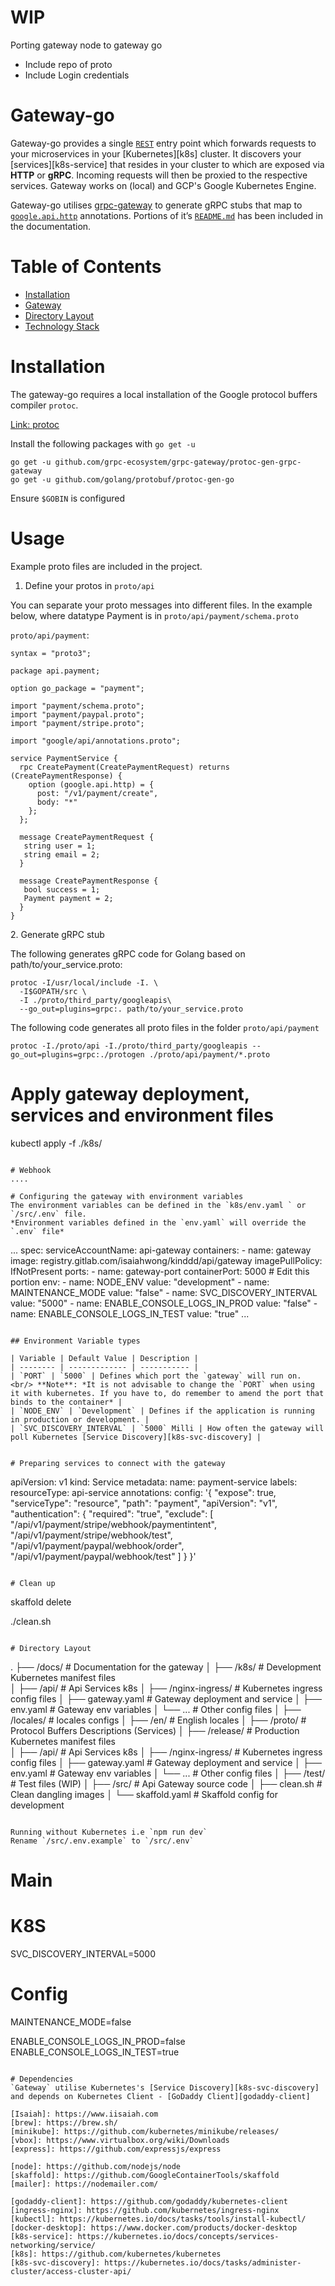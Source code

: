 # WIP
Porting gateway node to gateway go

- Include repo of proto
- Include Login credentials

# Gateway-go
Gateway-go provides a single [`REST`](https://en.m.wikipedia.org/wiki/Representational_state_transfer ) entry point which forwards requests to your microservices in your [Kubernetes][k8s] cluster. It discovers your [services][k8s-service] that resides in your cluster to which are exposed via **HTTP** or **gRPC**. Incoming requests will then be proxied to the respective services. Gateway works on (local) and GCP's Google Kubernetes Engine. 

Gateway-go utilises [grpc-gateway](https://github.com/grpc-ecosystem/grpc-gateway) to generate gRPC stubs that map to [`google.api.http`](https://github.com/googleapis/googleapis/blob/master/google/api/http.proto#L46) annotations. Portions of it’s [`README.md`](https://github.com/grpc-ecosystem/grpc-gateway/blob/master/README.md) has been included in the documentation.


# Table of Contents
* [Installation](#Installation)
* [Gateway](#gateway)
* [Directory Layout](#Directory-Layout)
* [Technology Stack](#technology-stack)

# Installation
The gateway-go requires a local installation of the Google protocol buffers compiler `protoc`.

[Link: protoc](https://github.com/protocolbuffers/protobuf/releases)

Install the following packages with `go get -u`

```
go get -u github.com/grpc-ecosystem/grpc-gateway/protoc-gen-grpc-gateway
go get -u github.com/golang/protobuf/protoc-gen-go
```

Ensure `$GOBIN` is configured

# Usage
Example proto files are included in the project.


1. Define your protos in `proto/api`

You can separate your proto messages into different files. In the example below, where datatype Payment is in `proto/api/payment/schema.proto` 

`proto/api/payment`:

```
syntax = "proto3";

package api.payment;

option go_package = "payment";

import "payment/schema.proto";
import "payment/paypal.proto";
import "payment/stripe.proto";

import "google/api/annotations.proto";

service PaymentService {
  rpc CreatePayment(CreatePaymentRequest) returns (CreatePaymentResponse) {
    option (google.api.http) = {
      post: "/v1/payment/create",
      body: "*"
    };
  };

  message CreatePaymentRequest {
   string user = 1;
   string email = 2;
  }

  message CreatePaymentResponse {
   bool success = 1;
   Payment payment = 2;
  }
}

```

2\. Generate gRPC stub

The following generates gRPC code for Golang based on path/to/your_service.proto:

```
protoc -I/usr/local/include -I. \
  -I$GOPATH/src \
  -I ./proto/third_party/googleapis\
  --go_out=plugins=grpc:. path/to/your_service.proto
```

The following code generates all proto files in the folder `proto/api/payment`

```
protoc -I./proto/api -I./proto/third_party/googleapis --go_out=plugins=grpc:./protogen ./proto/api/payment/*.proto
```


# Apply gateway deployment, services and environment files
kubectl apply -f ./k8s/

```

# Webhook
....

# Configuring the gateway with environment variables
The environment variables can be defined in the `k8s/env.yaml ` or `/src/.env` file.  
*Environment variables defined in the `env.yaml` will override the `.env` file*  

```
...
    spec:
      serviceAccountName: api-gateway
      containers:
        - name: gateway
          image: registry.gitlab.com/isaiahwong/kinddd/api/gateway
          imagePullPolicy: IfNotPresent
          ports:
            - name: gateway-port
              containerPort: 5000
          # Edit this portion
          env:
          - name: NODE_ENV
            value: "development"
          - name: MAINTENANCE_MODE
            value: "false"
          - name: SVC_DISCOVERY_INTERVAL
            value: "5000"
          - name: ENABLE_CONSOLE_LOGS_IN_PROD
            value: "false"
          - name: ENABLE_CONSOLE_LOGS_IN_TEST
            value: "true"
...
```

## Environment Variable types

| Variable | Default Value | Description | 
| -------- | ------------- | ----------- | 
| `PORT` | `5000` | Defines which port the `gateway` will run on. <br/> **Note**: *It is not advisable to change the `PORT` when using it with kubernetes. If you have to, do remember to amend the port that binds to the container* |
| `NODE_ENV` | `Development` | Defines if the application is running in production or development. |
| `SVC_DISCOVERY_INTERVAL` | `5000` Milli | How often the gateway will poll Kubernetes [Service Discovery][k8s-svc-discovery] |


# Preparing services to connect with the gateway
```
apiVersion: v1
kind: Service
metadata:
  name: payment-service
  labels:
    resourceType: api-service
  annotations:
    config: '{
      "expose": true,
      "serviceType": "resource",
      "path": "payment",
      "apiVersion": "v1",
      "authentication": {
        "required": "true",
        "exclude": [
          "/api/v1/payment/stripe/webhook/paymentintent",
          "/api/v1/payment/stripe/webhook/test",
          "/api/v1/payment/paypal/webhook/order",
          "/api/v1/payment/paypal/webhook/test"
        ]
      }
    }'
```

# Clean up
```
skaffold delete 

./clean.sh
```

# Directory Layout
```
.
├── /docs/                      # Documentation for the gateway
│
├── /k8s/                       # Development Kubernetes manifest files    
│   ├── /api/                   # Api Services k8s
│   ├── /nginx-ingress/         # Kubernetes ingress config files
│   ├── gateway.yaml            # Gateway deployment and service
│   ├── env.yaml                # Gateway env variables
│   └── ...                     # Other config files 
│
├── /locales/                   # locales configs
│   ├── /en/                    # English locales
│
├── /proto/                     # Protocol Buffers Descriptions (Services)
│
├── /release/                   # Production Kubernetes manifest files    
│   ├── /api/                   # Api Services k8s
│   ├── /nginx-ingress/         # Kubernetes ingress config files
│   ├── gateway.yaml            # Gateway deployment and service
│   ├── env.yaml                # Gateway env variables
│   └── ...                     # Other config files 
│
├── /test/                      # Test files (WIP)
│
├── /src/                       # Api Gateway source code
│
├── clean.sh                    #  Clean dangling images
│
└── skaffold.yaml               #  Skaffold config for development
```

Running without Kubernetes i.e `npm run dev`  
Rename `/src/.env.example` to `/src/.env`
```
# Main

# K8S
SVC_DISCOVERY_INTERVAL=5000

# Config
MAINTENANCE_MODE=false

ENABLE_CONSOLE_LOGS_IN_PROD=false
ENABLE_CONSOLE_LOGS_IN_TEST=true
```

# Dependencies
`Gateway` utilise Kubernetes's [Service Discovery][k8s-svc-discovery] and depends on Kubernetes Client - [GoDaddy Client][godaddy-client]

[Isaiah]: https://www.iisaiah.com
[brew]: https://brew.sh/
[minikube]: https://github.com/kubernetes/minikube/releases/  
[vbox]: https://www.virtualbox.org/wiki/Downloads
[express]: https://github.com/expressjs/express

[node]: https://github.com/nodejs/node
[skaffold]: https://github.com/GoogleContainerTools/skaffold
[mailer]: https://nodemailer.com/

[godaddy-client]: https://github.com/godaddy/kubernetes-client
[ingress-nginx]: https://github.com/kubernetes/ingress-nginx
[kubectl]: https://kubernetes.io/docs/tasks/tools/install-kubectl/
[docker-desktop]: https://www.docker.com/products/docker-desktop
[k8s-service]: https://kubernetes.io/docs/concepts/services-networking/service/
[k8s]: https://github.com/kubernetes/kubernetes
[k8s-svc-discovery]: https://kubernetes.io/docs/tasks/administer-cluster/access-cluster-api/